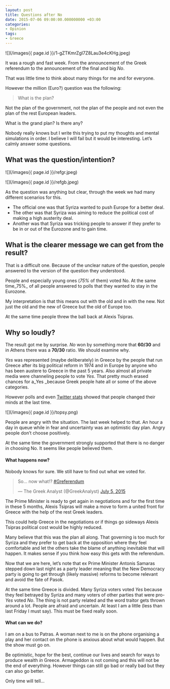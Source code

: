 ```yaml
---
layout: post
title: Questions after No
date: 2015-07-06 09:00:00.000000000 +03:00
categories:
- Opinion
tags:
- Greece
---
```


![](/images{{ page.id }}/1-gZTKmrZgI7Z8Lau3e4cKHg.jpeg)

It was a rough and fast week. From the announcement of the Greek referendum to the announcement of the final and big _No_.

That was little time to think about many things for me and for everyone.

However the million (Euro?) question was the following:

> What is the plan?

Not the plan of the government, not the plan of the people and not even the plan of the rest European leaders.

What is the grand plan? Is there any?

Nobody really knows but I write this trying to put my thoughts and mental simulations in order. I believe I will fail but it would be interesting. Let’s calmly answer some questions.

## What was the question/intention?

![](/images{{ page.id }}/refgr.jpeg)

![](/images{{ page.id }}/refgb.jpeg)

As the question was anything but clear, through the week we had many different scenarios for this.

*   The official one was that Syriza wanted to push Europe for a better deal.
*   The other was that Syriza was aiming to reduce the political cost of making a high austerity deal.
*   Another was that Syriza was tricking people to answer if they prefer to be in or out of the Eurozone and to gain time.

## What is the clearer message we can get from the result?

That is a difficult one. Because of the unclear nature of the question, people answered to the version of the question they understood.

People and especially young ones (_75%_ of them) voted No. At the same time_75%_ of all people answered to polls that they wanted to stay in the Eurozone.

My interpretation is that this means out with the old and in with the new. Not just the old and the new of Greece but the old of Europe too.

At the same time people threw the ball back at Alexis Tsipras.

## Why so loudly?

The result got me by surprise. _No_ won by something more that **60/30** and in Athens there was a **70/30** ratio. We should examine why.

_Yes_ was represented (maybe deliberately) in Greece by the people that run Greece after its big political reform in 1974 and in Europe by anyone who has been austere to Greece in the past 5 years. Also almost all private media were channeling people to vote _Yes_. That pretty much erased chances for a_Yes _because Greek people hate all or some of the above categories.

However polls and even [Twitter stats](http://topsy.com/analytics?q1=Oxi%20OR%20%CE%BF%CF%87%CE%B9&q2=Nai%20OR%20%CE%BD%CE%B1%CE%B9&via=Topsy) showed that people changed their minds at the last time.

![](/images{{ page.id }}/topsy.png)

People are angry with the situation. The last week helped to that. An hour a day in queue while in fear and uncertainty was an optimistic day plan. Angry people don’t choose positively.

At the same time the government strongly supported that there is no danger in choosing No. It seems like people believed them.

#### What happens now?

Nobody knows for sure. We still have to find out what we voted for.

> So... now what!? [#Greferendum](https://twitter.com/hashtag/Greferendum?src=hash)
> 
> — The Greek Analyst (@GreekAnalyst) [July 5, 2015](https://twitter.com/GreekAnalyst/status/617783648323018752)

The Prime Minister is ready to get again in negotiations and for the first time in these 5 months, Alexis Tsipras will make a move to form a united front for Greece with the help of the rest Greek leaders.

This could help Greece in the negotiations or if things go sideways Alexis Tsipras political cost would be highly reduced.

Many believe that this was the plan all along. That governing is too much for Syriza and they prefer to get back at the opposition where they feel comfortable and let the others take the blame of anything inevitable that will happen. It makes sense if you think how easy this gets with the referendum.

Now that we are here, let’s note that ex Prime Minister Antonis Samaras stepped down last night as a party leader meaning that the New Democracy party is going to get through (likely massive) reforms to become relevant and avoid the fate of Pasok.

At the same time Greece is divided. Many Syriza voters voted _Yes_ because they feel betrayed by Syriza and many voters of other parties that were pro-_Yes_ voted _No_. The thing is not party related and the word traitor gets thrown around a lot. People are afraid and uncertain. At least I am a little (less than last Friday I must say). This must be fixed really soon.

#### What can we do?

I am on a bus to Patras. A woman next to me is on the phone organising a play and her contact on the phone is anxious about what would happen. But the show must go on.

Be optimistic, hope for the best, continue our lives and search for ways to produce wealth _in_ Greece. Armageddon is not coming and this will not be the end of everything. However things can still go bad or really bad but they can also go better.

Only time will tell…
